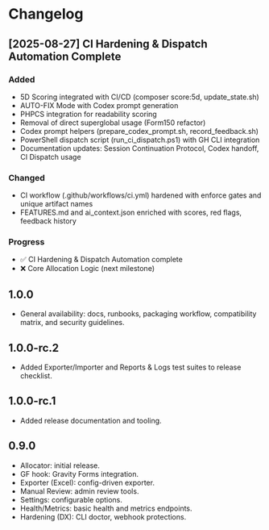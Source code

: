 # Changelog

## [2025-08-27] CI Hardening & Dispatch Automation Complete

### Added
- 5D Scoring integrated with CI/CD (composer score:5d, update_state.sh)
- AUTO-FIX Mode with Codex prompt generation
- PHPCS integration for readability scoring
- Removal of direct superglobal usage (Form150 refactor)
- Codex prompt helpers (prepare_codex_prompt.sh, record_feedback.sh)
- PowerShell dispatch script (run_ci_dispatch.ps1) with GH CLI integration
- Documentation updates: Session Continuation Protocol, Codex handoff, CI Dispatch usage

### Changed
- CI workflow (.github/workflows/ci.yml) hardened with enforce gates and unique artifact names
- FEATURES.md and ai_context.json enriched with scores, red flags, feedback history

### Progress
- ✅ CI Hardening & Dispatch Automation complete
- ❌ Core Allocation Logic (next milestone)

## 1.0.0
- General availability: docs, runbooks, packaging workflow, compatibility matrix, and security guidelines.


## 1.0.0-rc.2
- Added Exporter/Importer and Reports & Logs test suites to release checklist.

## 1.0.0-rc.1
- Added release documentation and tooling.

## 0.9.0
- Allocator: initial release.
- GF hook: Gravity Forms integration.
- Exporter (Excel): config-driven exporter.
- Manual Review: admin review tools.
- Settings: configurable options.
- Health/Metrics: basic health and metrics endpoints.
- Hardening (DX): CLI doctor, webhook protections.

